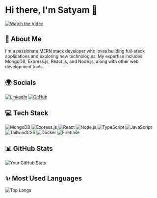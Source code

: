 # Hi there, I'm Satyam 👋

[![Watch the Video](https://via.placeholder.com/800x400.png?text=Click+to+Watch+Video)](https://SatyamPandey-07.github.io/SatyamPandey-07/docs/VID.mp4)

## 🚀 About Me
I'm a passionate MERN stack developer who loves building full-stack applications and exploring new technologies. My expertise includes MongoDB, Express.js, React.js, and Node.js, along with other web development tools.

## 🌍 Socials
[![LinkedIn](https://img.shields.io/badge/LinkedIn-blue?logo=linkedin&logoColor=white)](https://www.linkedin.com/in/satyam-pandey-0b246432a/)
[![GitHub](https://img.shields.io/badge/GitHub-black?logo=github&logoColor=white)](https://github.com/SatyamPandey-07)

## 💻 Tech Stack
![MongoDB](https://img.shields.io/badge/MongoDB-4EA94B?logo=mongodb&logoColor=white)
![Express.js](https://img.shields.io/badge/Express.js-000000?logo=express&logoColor=white)
![React](https://img.shields.io/badge/React-61DAFB?logo=react&logoColor=black)
![Node.js](https://img.shields.io/badge/Node.js-339933?logo=node.js&logoColor=white)
![TypeScript](https://img.shields.io/badge/TypeScript-007ACC?logo=typescript&logoColor=white)
![JavaScript](https://img.shields.io/badge/JavaScript-F7DF1E?logo=javascript&logoColor=black)
![TailwindCSS](https://img.shields.io/badge/TailwindCSS-38B2AC?logo=tailwind-css&logoColor=white)
![Docker](https://img.shields.io/badge/Docker-2496ED?logo=docker&logoColor=white)
![Firebase](https://img.shields.io/badge/Firebase-FFCA28?logo=firebase&logoColor=black)

## 📊 GitHub Stats
![Your GitHub Stats](https://github-readme-stats.vercel.app/api?username=your-github-username&show_icons=true&theme=tokyonight)

## ✨ Most Used Languages
![Top Langs](https://github-readme-stats.vercel.app/api/top-langs/?username=your-github-username&layout=compact&theme=tokyonight)

